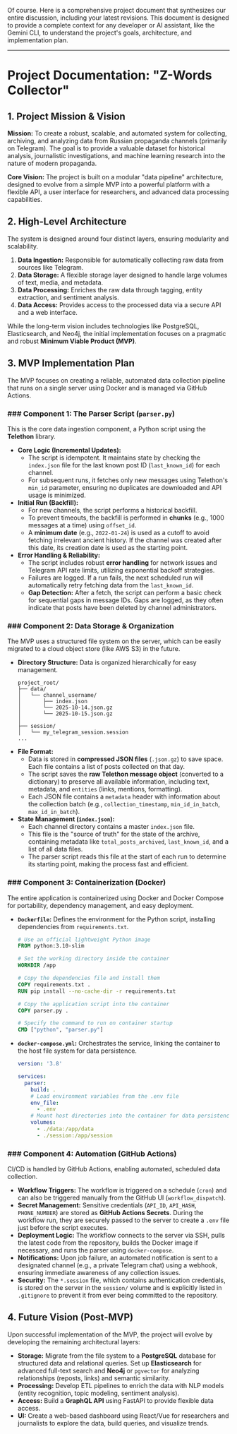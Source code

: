 Of course. Here is a comprehensive project document that synthesizes our entire discussion, including your latest revisions. This document is designed to provide a complete context for any developer or AI assistant, like the Gemini CLI, to understand the project's goals, architecture, and implementation plan.

-----

# Project Documentation: "Z-Words Collector"

## 1\. Project Mission & Vision

**Mission:** To create a robust, scalable, and automated system for collecting, archiving, and analyzing data from Russian propaganda channels (primarily on Telegram). The goal is to provide a valuable dataset for historical analysis, journalistic investigations, and machine learning research into the nature of modern propaganda.

**Core Vision:** The project is built on a modular "data pipeline" architecture, designed to evolve from a simple MVP into a powerful platform with a flexible API, a user interface for researchers, and advanced data processing capabilities.

## 2\. High-Level Architecture

The system is designed around four distinct layers, ensuring modularity and scalability.

1.  **Data Ingestion:** Responsible for automatically collecting raw data from sources like Telegram.
2.  **Data Storage:** A flexible storage layer designed to handle large volumes of text, media, and metadata.
3.  **Data Processing:** Enriches the raw data through tagging, entity extraction, and sentiment analysis.
4.  **Data Access:** Provides access to the processed data via a secure API and a web interface.

While the long-term vision includes technologies like PostgreSQL, Elasticsearch, and Neo4j, the initial implementation focuses on a pragmatic and robust **Minimum Viable Product (MVP)**.

## 3\. MVP Implementation Plan

The MVP focuses on creating a reliable, automated data collection pipeline that runs on a single server using Docker and is managed via GitHub Actions.

### \#\#\# Component 1: The Parser Script (`parser.py`)

This is the core data ingestion component, a Python script using the **Telethon** library.

  * **Core Logic (Incremental Updates):**
      * The script is idempotent. It maintains state by checking the `index.json` file for the last known post ID (`last_known_id`) for each channel.
      * For subsequent runs, it fetches only new messages using Telethon's `min_id` parameter, ensuring no duplicates are downloaded and API usage is minimized.
  * **Initial Run (Backfill):**
      * For new channels, the script performs a historical backfill.
      * To prevent timeouts, the backfill is performed in **chunks** (e.g., 1000 messages at a time) using `offset_id`.
      * A **minimum date** (e.g., `2022-01-24`) is used as a cutoff to avoid fetching irrelevant ancient history. If the channel was created after this date, its creation date is used as the starting point.
  * **Error Handling & Reliability:**
      * The script includes robust **error handling** for network issues and Telegram API rate limits, utilizing exponential backoff strategies.
      * Failures are logged. If a run fails, the next scheduled run will automatically retry fetching data from the `last_known_id`.
      * **Gap Detection:** After a fetch, the script can perform a basic check for sequential gaps in message IDs. Gaps are logged, as they often indicate that posts have been deleted by channel administrators.

### \#\#\# Component 2: Data Storage & Organization

The MVP uses a structured file system on the server, which can be easily migrated to a cloud object store (like AWS S3) in the future.

  * **Directory Structure:** Data is organized hierarchically for easy management.
    ```
    project_root/
    ├── data/
    │   └── channel_username/
    │       ├── index.json
    │       └── 2025-10-14.json.gz
    │       └── 2025-10-15.json.gz
    │
    ├── session/
    │   └── my_telegram_session.session
    ...
    ```
  * **File Format:**
      * Data is stored in **compressed JSON files** (`.json.gz`) to save space. Each file contains a list of posts collected on that day.
      * The script saves the **raw Telethon message object** (converted to a dictionary) to preserve all available information, including text, metadata, and `entities` (links, mentions, formatting).
      * Each JSON file contains a `metadata` header with information about the collection batch (e.g., `collection_timestamp`, `min_id_in_batch`, `max_id_in_batch`).
  * **State Management (`index.json`):**
      * Each channel directory contains a master `index.json` file.
      * This file is the "source of truth" for the state of the archive, containing metadata like `total_posts_archived`, `last_known_id`, and a list of all data files.
      * The parser script reads this file at the start of each run to determine its starting point, making the process fast and efficient.

### \#\#\# Component 3: Containerization (Docker)

The entire application is containerized using Docker and Docker Compose for portability, dependency management, and easy deployment.

  * **`Dockerfile`:** Defines the environment for the Python script, installing dependencies from `requirements.txt`.
    ```dockerfile
    # Use an official lightweight Python image
    FROM python:3.10-slim

    # Set the working directory inside the container
    WORKDIR /app

    # Copy the dependencies file and install them
    COPY requirements.txt .
    RUN pip install --no-cache-dir -r requirements.txt

    # Copy the application script into the container
    COPY parser.py .

    # Specify the command to run on container startup
    CMD ["python", "parser.py"]
    ```
  * **`docker-compose.yml`:** Orchestrates the service, linking the container to the host file system for data persistence.
    ```yaml
    version: '3.8'

    services:
      parser:
        build: .
        # Load environment variables from the .env file
        env_file:
          - .env
        # Mount host directories into the container for data persistence
        volumes:
          - ./data:/app/data
          - ./session:/app/session
    ```

### \#\#\# Component 4: Automation (GitHub Actions)

CI/CD is handled by GitHub Actions, enabling automated, scheduled data collection.

  * **Workflow Triggers:** The workflow is triggered on a schedule (`cron`) and can also be triggered manually from the GitHub UI (`workflow_dispatch`).
  * **Secret Management:** Sensitive credentials (`API_ID`, `API_HASH`, `PHONE_NUMBER`) are stored as **GitHub Actions Secrets**. During the workflow run, they are securely passed to the server to create a `.env` file just before the script executes.
  * **Deployment Logic:** The workflow connects to the server via SSH, pulls the latest code from the repository, builds the Docker image if necessary, and runs the parser using `docker-compose`.
  * **Notifications:** Upon job failure, an automated notification is sent to a designated channel (e.g., a private Telegram chat) using a webhook, ensuring immediate awareness of any collection issues.
  * **Security:** The `*.session` file, which contains authentication credentials, is stored on the server in the `session/` volume and is explicitly listed in `.gitignore` to prevent it from ever being committed to the repository.

## 4\. Future Vision (Post-MVP)

Upon successful implementation of the MVP, the project will evolve by developing the remaining architectural layers:

  * **Storage:** Migrate from the file system to a **PostgreSQL** database for structured data and relational queries. Set up **Elasticsearch** for advanced full-text search and **Neo4j** or `pgvector` for analyzing relationships (reposts, links) and semantic similarity.
  * **Processing:** Develop ETL pipelines to enrich the data with NLP models (entity recognition, topic modeling, sentiment analysis).
  * **Access:** Build a **GraphQL API** using FastAPI to provide flexible data access.
  * **UI:** Create a web-based dashboard using React/Vue for researchers and journalists to explore the data, build queries, and visualize trends.